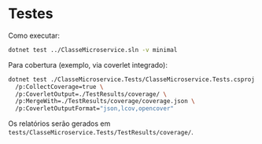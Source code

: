 # Testes

Como executar:

```bash
dotnet test ../ClasseMicroservice.sln -v minimal
```

Para cobertura (exemplo, via coverlet integrado):

```bash
dotnet test ./ClasseMicroservice.Tests/ClasseMicroservice.Tests.csproj \
  /p:CollectCoverage=true \
  /p:CoverletOutput=./TestResults/coverage/ \
  /p:MergeWith=./TestResults/coverage/coverage.json \
  /p:CoverletOutputFormat="json,lcov,opencover"
```

Os relatórios serão gerados em `tests/ClasseMicroservice.Tests/TestResults/coverage/`.
